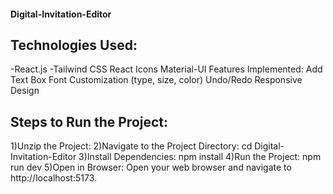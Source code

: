 #### Digital-Invitation-Editor
## Technologies Used:
-React.js
-Tailwind CSS
React Icons
Material-UI
Features Implemented:
Add Text Box
Font Customization (type, size, color)
Undo/Redo
Responsive Design


## Steps to Run the Project:
1)Unzip the Project:
2)Navigate to the Project Directory:
    cd Digital-Invitation-Editor
3)Install Dependencies:
    npm install
4)Run the Project:
    npm run dev
5)Open in Browser:
    Open your web browser and navigate to http://localhost:5173.
